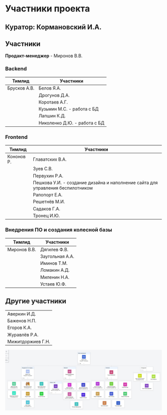 # Участники проекта

## Куратор: Кормановский И.А.

## Участники

**Продакт-менеджер** - Миронов В.В.

### Backend
| Тимлид                | Участники                                   |
|-----------------------|---------------------------------------------|
| Брусков А.В.          | Белов Я.А.                                  |
|                       | Дрогунов Д.А.                              |
|                       | Коротаев А.Г.                              |
|                       | Кузьмин М.С. - работа с БД                 |
|                       | Лапшин К.Д.                                |
|                       | Николенко Д.Ю. - работа с БД               |


### Frontend
| Тимлид                | Участники                                   |
|-----------------------|---------------------------------------------|
| Кононов Р.            | Главатских В.А.                            |
|                       | Зуев С.В.                                  |
|                       | Первухин Р.А.                              |
|                       | Пешкова У.И. - создание дизайна и наполнение сайта для управления беспилотником |
|                       | Рапопорт Е.А.                              |
|                       | Решетнёв М.И.                              |
|                       | Садаков Г.А.                               |
|                       | Тронец И.Ю.                                |


### Внедрения ПО и создания колесной базы
| Тимлид                                       | Участники                                   |
|----------------------------------------------|---------------------------------------------|
| Миронов В.В.                                 | Дягилев Ф.В.                               |
|                                              | Заугольная А.А.                            |
|                                              | Иминов Т.М.                                |
|                                              | Ломакин А.Д.                               |
|                                              | Миленин Н.А.                               |
|                                              | Устаев Ю.Ф.                                |


## Другие участники
|                                              |
|----------------------------------------------|
| Аверкин И.Д.                                |
| Баженов Н.П.                                |
| Егоров К.А.                                 |
| Журавлёв Р.А.                               |
| Мижитдоржиев Г.Н.                           |


![](https://github.com/UliPi29/Project-pract/blob/master/reports/photo/photo_5262985171865568375_w.jpg?raw=true)
